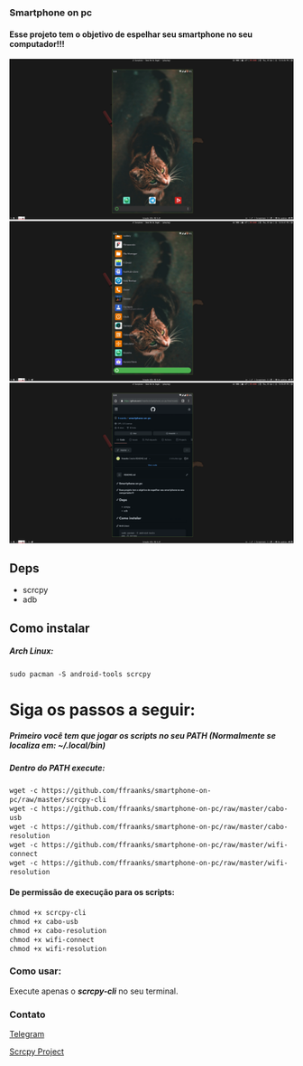 ### Smartphone on pc

#### Esse projeto tem o objetivo de espelhar seu smartphone no seu computador!!!

<img src="000.png">

<img src="0.png">

<img src="002.png">

## Deps
- scrcpy
- adb

## Como instalar

##### Arch Linux:
```
sudo pacman -S android-tools scrcpy
```

# Siga os passos a seguir:

##### Primeiro você tem que jogar os scripts no seu PATH (Normalmente se localiza em: ~/.local/bin)

##### Dentro do PATH execute:
```
wget -c https://github.com/ffraanks/smartphone-on-pc/raw/master/scrcpy-cli
wget -c https://github.com/ffraanks/smartphone-on-pc/raw/master/cabo-usb
wget -c https://github.com/ffraanks/smartphone-on-pc/raw/master/cabo-resolution
wget -c https://github.com/ffraanks/smartphone-on-pc/raw/master/wifi-connect
wget -c https://github.com/ffraanks/smartphone-on-pc/raw/master/wifi-resolution
```

#### De permissão de execução para os scripts:
```
chmod +x scrcpy-cli
chmod +x cabo-usb
chmod +x cabo-resolution
chmod +x wifi-connect
chmod +x wifi-resolution
```

### Como usar:

Execute apenas o ***scrcpy-cli*** no seu terminal.

### Contato

[Telegram](https://t.me/FranklinTech)

[Scrcpy Project](https://github.com/Genymobile/scrcpy)
